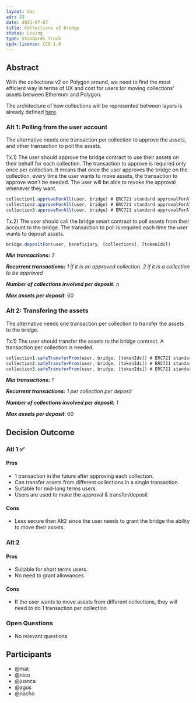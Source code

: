 ```yaml
---
layout: doc
adr: 33
date: 2021-07-07
title: Collections v2 Bridge
status: Living
type: Standards Track
spdx-license: CC0-1.0
---
```


## Abstract

With the collections v2 on Polygon around, we need to find the most efficient way in terms of UX and cost for users for moving collections' assets between Ethereum and Polygon.

The architecture of how collections will be represented between layers is already defined [here](/adr/ADR-4).

### Alt 1: Polling from the user account

The alternative needs one transaction per collection to approve the assets, and other transaction to poll the assets.

Tx.1) The user should approve the bridge contract to use their assets on their behalf for each collection. The transaction to approve is required only once per collection. It means that once the user approves the bridge on the collection, every time the user wants to move assets, the transaction to approve won't be needed. The user will be able to revoke the approval whenever they want.

```ts
collection1.approveForAll(user, bridge) # ERC721 standard approvalForAll method
collection2.approveForAll(user, bridge) # ERC721 standard approvalForAll method
collection3.approveForAll(user, bridge) # ERC721 standard approvalForAll method
```

Tx.2) The user should call the bridge smart contract to poll assets from their account to the bridge. The transaction to poll is required each time the user wants to deposit assets.

```ts
bridge.depositFor(user, beneficiary, [collections], [tokenIds])
```

_**Min transactions:** 2_

_**Recurrent transactions:** 1 if it is an approved collection. 2 if it is a collection to be approved_

_**Number of collections involved per deposit:** n_

_**Max assets per deposit**_: 60

### Alt 2: Transfering the assets

The alternative needs one transaction per collection to transfer the assets to the bridge.

Tx.1) The user should transfer the assets to the bridge contract. A transaction per collection is needed.

```ts
collection1.safeTransferFrom(user, bridge, [tokenIds]) # ERC721 standard safeTransferFrom method
collection2.safeTransferFrom(user, bridge, [tokenIds]) # ERC721 standard safeTransferFrom method
collection3.safeTransferFrom(user, bridge, [tokenIds]) # ERC721 standard safeTransferFrom method
```

_**Min transactions:** 1_

_**Recurrent transactions:** 1 per collection per deposit_

_**Number of collections involved per deposit:** 1_

_**Max assets per deposit**_: 60

## Decision Outcome

### Atl 1 ✅

#### Pros

- 1 transaction in the future after approving each collection.
- Can transfer assets from different collections in a single transaction.
- Suitable for mid-long terms users.
- Users are used to make the approval & transfer/deposit

#### Cons

- Less secure than Alt2 since the user needs to grant the bridge the ability to move their assets.

### Alt 2

#### Pros

- Suitable for short terms users.
- No need to grant allowances.

#### Cons

- If the user wants to move assets from different collections, they will need to do 1 transaction per collection

### Open Questions

- No relevant questions

## Participants

- @mat
- @nico
- @juanca
- @agus
- @nacho

